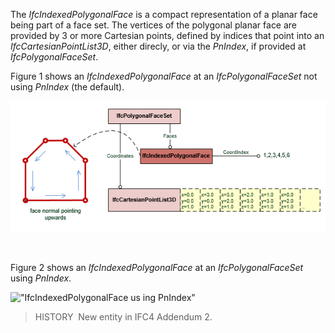 ﻿The _IfcIndexedPolygonalFace_ is a compact representation of a planar face being part of a face set. The vertices of the polygonal planar face are provided by 3 or more Cartesian points, defined by indices that point into an _IfcCartesianPointList3D_, either direcly, or via the _PnIndex_, if provided at _IfcPolygonalFaceSet_.

Figure 1 shows an _IfcIndexedPolygonalFace_ at an _IfcPolygonalFaceSet_ not using _PnIndex_ (the default).

!["IfcIndexedPolygonalFace"](../../../../../../figures/ifcindexedpolygonalface_01.png "Figure 1 &mdash; Polygonal face geometry provided by indices into a point list")

&nbsp;

Figure 2 shows an _IfcIndexedPolygonalFace_ at an _IfcPolygonalFaceSet_ using _PnIndex_.

!["IfcIndexedPolygonalFace us
ing PnIndex"](../../../../../../figures/ifcindexedpolygonalface_02.png "Figure 2 &mdash; Polygonal face geometry provided by indices into a point list")

> HISTORY&nbsp; New entity in IFC4 Addendum 2.